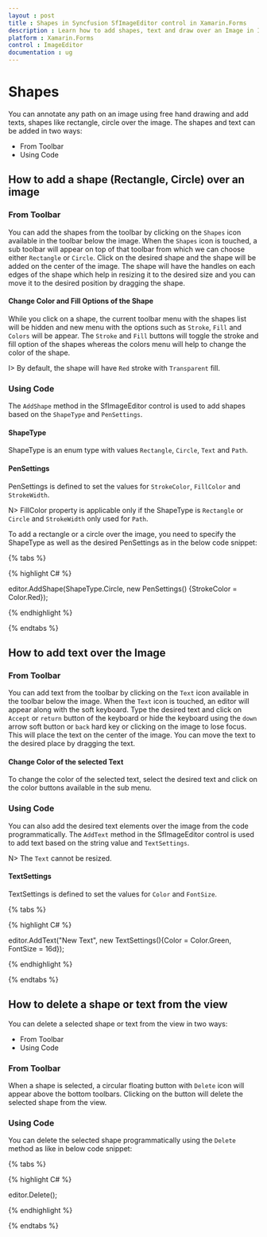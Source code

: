 ```yaml
---
layout : post
title : Shapes in Syncfusion SfImageEditor control in Xamarin.Forms
description : Learn how to add shapes, text and draw over an Image in ImageEditor for Xamarin.Forms
platform : Xamarin.Forms
control : ImageEditor
documentation : ug
---
```


# Shapes

You can annotate any path on an image using free hand drawing and add texts, shapes like rectangle, circle over the image. The shapes and text can be added in two ways:

* From Toolbar
* Using Code

## How to add a shape (Rectangle, Circle) over an image

### From Toolbar

You can add the shapes from the toolbar by clicking on the `Shapes` icon available in the toolbar below the image. When the `Shapes` icon is touched, a sub toolbar will appear on top of that toolbar from which we can choose either `Rectangle` or `Circle`. Click on the desired shape and the shape will be added on the center of the image. The shape will have the handles on each edges of the shape which help in resizing it to the desired size and you can move it to the desired position by dragging the shape.

#### Change Color and Fill Options of the Shape

While you click on a shape, the current toolbar menu with the shapes list will be hidden and new menu with the options such as `Stroke`, `Fill` and `Colors` will be appear. The `Stroke` and `Fill` buttons will toggle the stroke and fill option of the shapes whereas the colors menu will help to change the color of the shape.

I> By default, the shape will have `Red` stroke with `Transparent` fill.

### Using Code

The `AddShape` method in the SfImageEditor control is used to add shapes based on the `ShapeType` and `PenSettings`.

#### ShapeType

ShapeType is an enum type with values `Rectangle`, `Circle`, `Text` and `Path`.

#### PenSettings

PenSettings is defined to set the values for `StrokeColor`, `FillColor` and `StrokeWidth`.

N> FillColor property is applicable only if the ShapeType is `Rectangle` or `Circle` and `StrokeWidth` only used for `Path`.

To add a rectangle or a circle over the image, you need to specify the ShapeType as well as the desired PenSettings as in the below code snippet:

{% tabs %}

{% highlight C# %}

editor.AddShape(ShapeType.Circle, new PenSettings() {StrokeColor = Color.Red});

{% endhighlight %}

{% endtabs %}



## How to add text over the Image

### From Toolbar

You can add text from the toolbar by clicking on the `Text` icon available in the toolbar below the image. When the `Text` icon is touched, an editor will appear along with the soft keyboard. Type the desired text and click on `Accept` or `return` button of the keyboard or hide the keyboard using the `down` arrow soft button or `back` hard key or clicking on the image to lose focus. This will place the text on the center of the image. You can move the text to the desired place by dragging the text.

#### Change Color of the selected Text

To change the color of the selected text, select the desired text and click on the color buttons available in the sub menu.

### Using Code

You can also add the desired text elements over the image from the code programmatically. The `AddText` method in the SfImageEditor control is used to add text based on the string value and `TextSettings`.

N> The `Text` cannot be resized.

#### TextSettings

TextSettings is defined to set the values for `Color` and `FontSize`.


{% tabs %}

{% highlight C# %}

editor.AddText("New Text", new TextSettings(){Color = Color.Green, FontSize = 16d});

{% endhighlight %}

{% endtabs %}



## How to delete a shape or text from the view

You can delete a selected shape or text from the view in two ways:

* From Toolbar
* Using Code

### From Toolbar

When a shape is selected, a circular floating button with `Delete` icon will appear above the bottom toolbars. Clicking on the button will delete the selected shape from the view.

### Using Code

You can delete the selected shape programmatically using the `Delete` method as like in below code snippet:

{% tabs %}

{% highlight C# %}

editor.Delete();

{% endhighlight %}

{% endtabs %}
